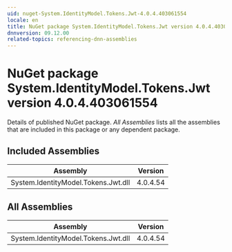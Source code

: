 ```yaml
---
uid: nuget-System.IdentityModel.Tokens.Jwt-4.0.4.403061554
locale: en
title: NuGet package System.IdentityModel.Tokens.Jwt version 4.0.4.403061554
dnnversion: 09.12.00
related-topics: referencing-dnn-assemblies
---
```


# NuGet package System.IdentityModel.Tokens.Jwt version 4.0.4.403061554
Details of published NuGet package.
*All Assemblies* lists all the assemblies that are included in this package or any dependent package.

## Included Assemblies

|Assembly|Version|
|---|---|
|System.IdentityModel.Tokens.Jwt.dll|4.0.4.54|

## All Assemblies

|Assembly|Version|
|---|---|
|System.IdentityModel.Tokens.Jwt.dll|4.0.4.54|

